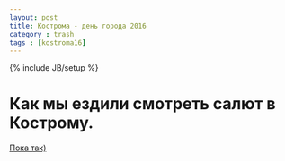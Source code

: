 ```yaml
---
layout: post
title: Кострома - день города 2016
category : trash
tags : [kostroma16]
---
```

{% include JB/setup %}


# Как мы ездили смотреть салют в Кострому.
[Пока так)](https://yadi.sk/a/T_HcjDe6uFtYd)
